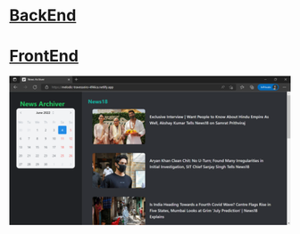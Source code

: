 # [BackEnd](https://github.com/AnujSsStw/newsArchiver-server)

# [FrontEnd](https://melodic-travesseiro-4f46ca.netlify.app/)

![WebSite](./assets/3.PNG)
